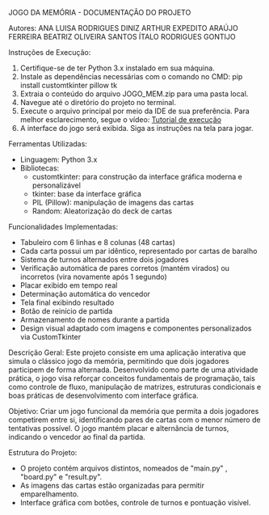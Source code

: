 JOGO DA MEMÓRIA - DOCUMENTAÇÃO DO PROJETO

Autores:
ANA LUISA RODRIGUES DINIZ
ARTHUR EXPEDITO ARAÚJO FERREIRA
BEATRIZ OLIVEIRA SANTOS
ÍTALO RODRIGUES GONTIJO

Instruções de Execução:
1. Certifique-se de ter Python 3.x instalado em sua máquina.
2. Instale as dependências necessárias com o comando no CMD:
   pip install customtkinter pillow tk
3. Extraia o conteúdo do arquivo JOGO_MEM.zip para uma pasta local.
4. Navegue até o diretório do projeto no terminal.
5. Execute o arquivo principal por meio da IDE de sua preferência. Para melhor esclarecimento, segue o vídeo:
   [Tutorial de execução](https://drive.google.com/file/d/1GmyOu1hvrWvr5lAp8olS28XQwZP0rvqE/view?usp=sharing)
6. A interface do jogo será exibida. Siga as instruções na tela para jogar.

Ferramentas Utilizadas:
- Linguagem: Python 3.x
- Bibliotecas:
  - customtkinter: para construção da interface gráfica moderna e personalizável
  - tkinter: base da interface gráfica
  - PIL (Pillow): manipulação de imagens das cartas
  - Random: Aleatorização do deck de cartas


Funcionalidades Implementadas:
- Tabuleiro com 6 linhas e 8 colunas (48 cartas)
- Cada carta possui um par idêntico, representado por cartas de baralho
- Sistema de turnos alternados entre dois jogadores
- Verificação automática de pares corretos (mantém virados) ou incorretos (vira novamente após 1 segundo)
- Placar exibido em tempo real
- Determinação automática do vencedor
- Tela final exibindo resultado
- Botão de reinício de partida
- Armazenamento de nomes durante a partida
- Design visual adaptado com imagens e componentes personalizados via CustomTkinter

Descrição Geral:
Este projeto consiste em uma aplicação interativa que simula o clássico jogo da memória, permitindo que dois jogadores participem de forma alternada. Desenvolvido como parte de uma atividade prática, o jogo visa reforçar conceitos fundamentais de programação, tais como controle de fluxo, manipulação de matrizes, estruturas condicionais e boas práticas de desenvolvimento com interface gráfica.

Objetivo:
Criar um jogo funcional da memória que permita a dois jogadores competirem entre si, identificando pares de cartas com o menor número de tentativas possível. O jogo mantém placar e alternância de turnos, indicando o vencedor ao final da partida.

Estrutura do Projeto:
- O projeto contém arquivos distintos, nomeados de "main.py" , "board.py" e "result.py".
- As imagens das cartas estão organizadas para permitir emparelhamento.
- Interface gráfica com botões, controle de turnos e pontuação visível.
